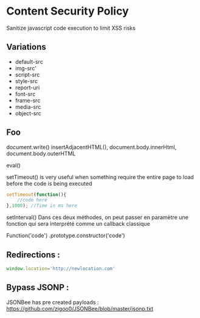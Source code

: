 # Content Security Policy

Sanitize javascript code execution to limit XSS risks

## Variations
- default-src
- img-src'
- script-src
- style-src 
- report-uri
- font-src
- frame-src 
- media-src 
- object-src 

## Foo

document.write()
insertAdjacentHTML(),
document.body.innerHtml, 
document.body.outerHTML


eval()

setTimeout() is very useful when something require the entire page to load before the code is being executed
```js
setTimeout(function(){
	//code here
},1000); //Time in ms here
```
setInterval()
Dans ces deux méthodes, on peut passer en paramètre une fonction qui sera interprété comme un callback classique

Function('code')
.prototype.constructor('code')

## Redirections : 

```js
window.location='http://newlocation.com'
```

## Bypass JSONP : 
JSONBee has pre created payloads : https://github.com/zigoo0/JSONBee/blob/master/jsonp.txt 